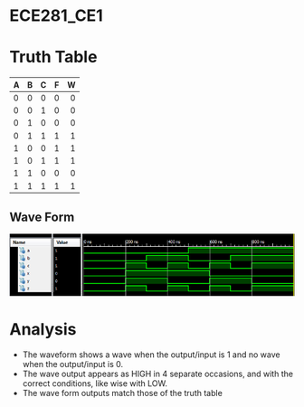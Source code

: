 ECE281_CE1
==========

# Truth Table  

| A | B | C | F | W
|---|:-:|:-:|:-:|--:
| 0 | 0 | 0 | 0 | 0  
| 0 | 0 | 1 | 0 | 0  
| 0 | 1 | 0 | 0 | 0  
| 0 | 1 | 1 | 1 | 1  
| 1 | 0 | 0 | 1 | 1  
| 1 | 0 | 1 | 1 | 1  
| 1 | 1 | 0 | 0 | 0  
| 1 | 1 | 1 | 1 | 1  

Wave Form
----------------
![](https://github.com/C16erikthompson/ECE281_CE1/blob/master/Waveform.png?raw=true)

# Analysis

- The waveform shows a wave when the output/input is 1 and no wave when the output/input is 0.
- The wave output appears as HIGH in 4 separate occasions, and with the correct conditions, like wise with LOW.
- The wave form outputs match those of the truth table
